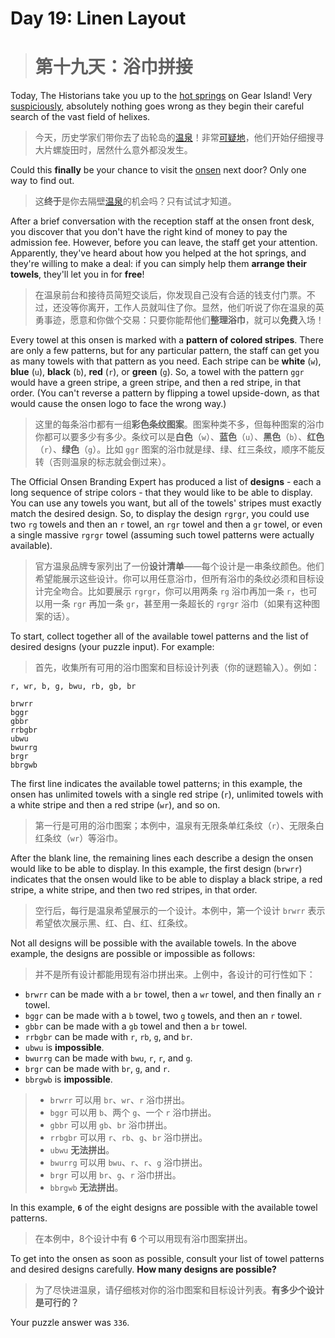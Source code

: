 # Day 19: Linen Layout
> # 第十九天：浴巾拼接

Today, The Historians take you up to the [hot springs](https://adventofcode.com/2023/day/12) on Gear Island! Very [suspiciously](https://www.youtube.com/watch?v=ekL881PJMjI), absolutely nothing goes wrong as they begin their careful search of the vast field of helixes.
> 今天，历史学家们带你去了齿轮岛的[温泉](https://adventofcode.com/2023/day/12)！非常[可疑地](https://www.youtube.com/watch?v=ekL881PJMjI)，他们开始仔细搜寻大片螺旋田时，居然什么意外都没发生。

Could this **finally** be your chance to visit the [onsen](https://en.wikipedia.org/wiki/Onsen) next door? Only one way to find out.
> 这**终于**是你去隔壁[温泉](https://en.wikipedia.org/wiki/Onsen)的机会吗？只有试试才知道。

After a brief conversation with the reception staff at the onsen front desk, you discover that you don't have the right kind of money to pay the admission fee. However, before you can leave, the staff get your attention. Apparently, they've heard about how you helped at the hot springs, and they're willing to make a deal: if you can simply help them **arrange their towels**, they'll let you in for **free**!
> 在温泉前台和接待员简短交谈后，你发现自己没有合适的钱支付门票。不过，还没等你离开，工作人员就叫住了你。显然，他们听说了你在温泉的英勇事迹，愿意和你做个交易：只要你能帮他们**整理浴巾**，就可以**免费**入场！

Every towel at this onsen is marked with a **pattern of colored stripes**. There are only a few patterns, but for any particular pattern, the staff can get you as many towels with that pattern as you need. Each stripe can be **white** (`w`), **blue** (`u`), **black** (`b`), **red** (`r`), or **green** (`g`). So, a towel with the pattern `ggr` would have a green stripe, a green stripe, and then a red stripe, in that order. (You can't reverse a pattern by flipping a towel upside-down, as that would cause the onsen logo to face the wrong way.)
> 这里的每条浴巾都有一组**彩色条纹图案**。图案种类不多，但每种图案的浴巾你都可以要多少有多少。条纹可以是**白色**（`w`）、**蓝色**（`u`）、**黑色**（`b`）、**红色**（`r`）、**绿色**（`g`）。比如 `ggr` 图案的浴巾就是绿、绿、红三条纹，顺序不能反转（否则温泉的标志就会倒过来）。

The Official Onsen Branding Expert has produced a list of **designs** - each a long sequence of stripe colors - that they would like to be able to display. You can use any towels you want, but all of the towels' stripes must exactly match the desired design. So, to display the design `rgrgr`, you could use two `rg` towels and then an `r` towel, an `rgr` towel and then a `gr` towel, or even a single massive `rgrgr` towel (assuming such towel patterns were actually available).
> 官方温泉品牌专家列出了一份**设计清单**——每个设计是一串条纹颜色。他们希望能展示这些设计。你可以用任意浴巾，但所有浴巾的条纹必须和目标设计完全吻合。比如要展示 `rgrgr`，你可以用两条 `rg` 浴巾再加一条 `r`，也可以用一条 `rgr` 再加一条 `gr`，甚至用一条超长的 `rgrgr` 浴巾（如果有这种图案的话）。

To start, collect together all of the available towel patterns and the list of desired designs (your puzzle input). For example:
> 首先，收集所有可用的浴巾图案和目标设计列表（你的谜题输入）。例如：

```
r, wr, b, g, bwu, rb, gb, br

brwrr
bggr
gbbr
rrbgbr
ubwu
bwurrg
brgr
bbrgwb
```

The first line indicates the available towel patterns; in this example, the onsen has unlimited towels with a single red stripe (`r`), unlimited towels with a white stripe and then a red stripe (`wr`), and so on.
> 第一行是可用的浴巾图案；本例中，温泉有无限条单红条纹（`r`）、无限条白红条纹（`wr`）等浴巾。

After the blank line, the remaining lines each describe a design the onsen would like to be able to display. In this example, the first design (`brwrr`) indicates that the onsen would like to be able to display a black stripe, a red stripe, a white stripe, and then two red stripes, in that order.
> 空行后，每行是温泉希望展示的一个设计。本例中，第一个设计 `brwrr` 表示希望依次展示黑、红、白、红、红条纹。

Not all designs will be possible with the available towels. In the above example, the designs are possible or impossible as follows:
> 并不是所有设计都能用现有浴巾拼出来。上例中，各设计的可行性如下：

- `brwrr` can be made with a `br` towel, then a `wr` towel, and then finally an `r` towel.
- `bggr` can be made with a `b` towel, two `g` towels, and then an `r` towel.
- `gbbr` can be made with a `gb` towel and then a `br` towel.
- `rrbgbr` can be made with `r`, `rb`, `g`, and `br`.
- `ubwu` is **impossible**.
- `bwurrg` can be made with `bwu`, `r`, `r`, and `g`.
- `brgr` can be made with `br`, `g`, and `r`.
- `bbrgwb` is **impossible**.
> - `brwrr` 可以用 `br`、`wr`、`r` 浴巾拼出。
> - `bggr` 可以用 `b`、两个 `g`、一个 `r` 浴巾拼出。
> - `gbbr` 可以用 `gb`、`br` 浴巾拼出。
> - `rrbgbr` 可以用 `r`、`rb`、`g`、`br` 浴巾拼出。
> - `ubwu` **无法拼出**。
> - `bwurrg` 可以用 `bwu`、`r`、`r`、`g` 浴巾拼出。
> - `brgr` 可以用 `br`、`g`、`r` 浴巾拼出。
> - `bbrgwb` **无法拼出**。

In this example, **`6`** of the eight designs are possible with the available towel patterns.
> 在本例中，8个设计中有 **6** 个可以用现有浴巾图案拼出。

To get into the onsen as soon as possible, consult your list of towel patterns and desired designs carefully. **How many designs are possible?**
> 为了尽快进温泉，请仔细核对你的浴巾图案和目标设计列表。**有多少个设计是可行的？**

Your puzzle answer was `336`.
